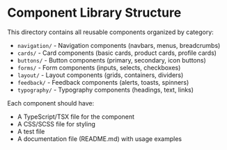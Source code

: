 # Component Library Structure

This directory contains all reusable components organized by category:

- `navigation/` - Navigation components (navbars, menus, breadcrumbs)
- `cards/` - Card components (basic cards, product cards, profile cards)
- `buttons/` - Button components (primary, secondary, icon buttons)
- `forms/` - Form components (inputs, selects, checkboxes)
- `layout/` - Layout components (grids, containers, dividers)
- `feedback/` - Feedback components (alerts, toasts, spinners)
- `typography/` - Typography components (headings, text, links)

Each component should have:
- A TypeScript/TSX file for the component
- A CSS/SCSS file for styling
- A test file
- A documentation file (README.md) with usage examples 